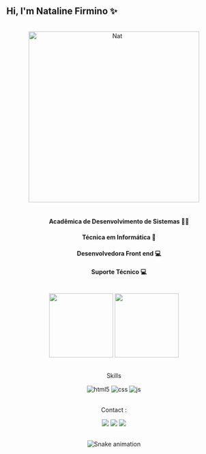 ##                                              Hi, I'm Nataline Firmino ✨
<br>

 <div align="center">
<img alt="Nat" src="https://github.com/natfirmino/natfirmino/blob/main/computer-illustration.png" min-width="400px" max-width="400px" width="400px" align="center">
</div>
<br>
  <div align="center">
 <ul>
<h4> Acadêmica de Desenvolvimento de Sistemas 👩‍🎓
 <h4>Técnica em Informática 👩 </h4> 
 <h4>Desenvolvedora Front end 💻 </h4>
 <h4> Suporte Técnico 💻 </h4>
</ul>
  <br>

 <div align="center>
  <a href="https://github.com/natfirmino">
  <img height="150em" src="https://github-readme-stats.vercel.app/api?username=natfirmino&show_icons=true&theme=dracula&include_all_commits=true&count_private=true"/>
  <img height="150em" src="https://github-readme-stats.vercel.app/api/top-langs/?username=Natfirmino&layout=compact&langs_count=7&theme=dracula"/><br>
</div>
 
<br>
 <p>
 Skills</p>
<div style="display: inline_block">
  <img align="center" alt="html5" src="https://img.shields.io/badge/HTML5-E34F26?style=for-the-badge&logo=html5&logoColor=white" />
  <img align="center" alt="css" src="https://img.shields.io/badge/CSS3-1572B6?style=for-the-badge&logo=css3&logoColor=white" />
  <img align="center" alt="js" src="https://img.shields.io/badge/JavaScript-F7DF1E?style=for-the-badge&logo=javascript&logoColor=black" />
</div>
 
<br>
 
  <div>
 <p>Contact : </p> 
  <a href="https://instagram.com/natalinefirmino_" target="_blank"><img src="https://img.shields.io/badge/-Instagram-%23E4405F?style=for-the-badge&logo=instagram&logoColor=white" target="_blank"></a> 
  <a href="https:///www.linkedin.com/in/nataline-firmino-0b82b3209/" target="_blank"><img src="https://img.shields.io/badge/-LinkedIn-%230077B5?style=for-the-badge&logo=linkedin&logoColor=white" target="_blank"></a> 
    <a href = "mailto:nataliefirmino@gmail.com"><img src="https://img.shields.io/badge/-Gmail-%23333?style=for-the-badge&logo=gmail&logoColor=white" target="_blank"></a>
     
 </div>
 
 ##

 
  ![Snake animation](https://github.com/natfirmino/TesteNat/blob/output/github-contribution-grid-snake.svg)













